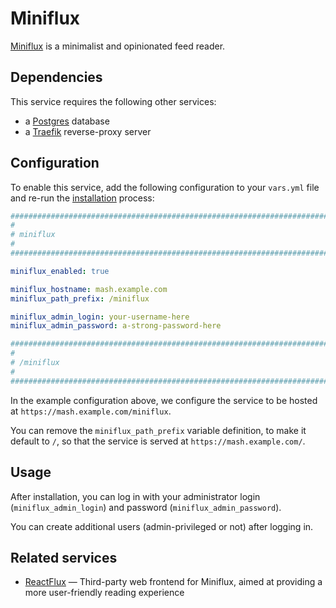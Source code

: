 <!--
SPDX-FileCopyrightText: 2023 Slavi Pantaleev
SPDX-FileCopyrightText: 2025 Suguru Hirahara

SPDX-License-Identifier: AGPL-3.0-or-later
-->

# Miniflux

[Miniflux](https://miniflux.app/) is a minimalist and opinionated feed reader.


## Dependencies

This service requires the following other services:

- a [Postgres](postgres.md) database
- a [Traefik](traefik.md) reverse-proxy server


## Configuration

To enable this service, add the following configuration to your `vars.yml` file and re-run the [installation](../installing.md) process:

```yaml
########################################################################
#                                                                      #
# miniflux                                                             #
#                                                                      #
########################################################################

miniflux_enabled: true

miniflux_hostname: mash.example.com
miniflux_path_prefix: /miniflux

miniflux_admin_login: your-username-here
miniflux_admin_password: a-strong-password-here

########################################################################
#                                                                      #
# /miniflux                                                            #
#                                                                      #
########################################################################
```

In the example configuration above, we configure the service to be hosted at `https://mash.example.com/miniflux`.

You can remove the `miniflux_path_prefix` variable definition, to make it default to `/`, so that the service is served at `https://mash.example.com/`.


## Usage

After installation, you can log in with your administrator login (`miniflux_admin_login`) and password (`miniflux_admin_password`).

You can create additional users (admin-privileged or not) after logging in.

## Related services

- [ReactFlux](reactflux.md) — Third-party web frontend for Miniflux, aimed at providing a more user-friendly reading experience

